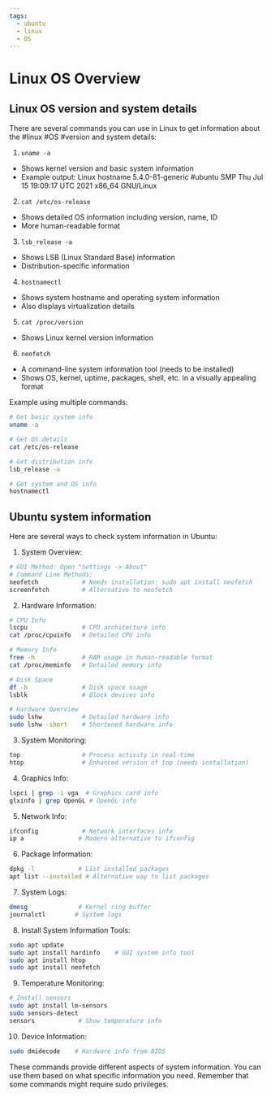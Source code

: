```yaml
---
tags:
  - ubuntu
  - linux
  - OS
---
```


# Linux OS Overview

## Linux OS version and system details
There are several commands you can use in Linux to get information about the #linux #OS  #version and system details:

1. `uname -a`
- Shows kernel version and basic system information
- Example output: Linux hostname 5.4.0-81-generic #ubuntu SMP Thu Jul 15 19:09:17 UTC 2021 x86_64 GNU/Linux

2. `cat /etc/os-release`
- Shows detailed OS information including version, name, ID
- More human-readable format

3. `lsb_release -a`
- Shows LSB (Linux Standard Base) information
- Distribution-specific information

4. `hostnamectl`
- Shows system hostname and operating system information
- Also displays virtualization details

5. `cat /proc/version`
- Shows Linux kernel version information

6. `neofetch`
- A command-line system information tool (needs to be installed)
- Shows OS, kernel, uptime, packages, shell, etc. in a visually appealing format

Example using multiple commands:
```bash
# Get basic system info
uname -a

# Get OS details
cat /etc/os-release

# Get distribution info
lsb_release -a

# Get system and OS info
hostnamectl
```

## Ubuntu system information
Here are several ways to check system information in Ubuntu:

1. System Overview:
```bash
# GUI Method: Open "Settings -> About"
# Command Line Methods:
neofetch            # Needs installation: sudo apt install neofetch
screenfetch         # Alternative to neofetch
```

2. Hardware Information:
```bash
# CPU Info
lscpu               # CPU architecture info
cat /proc/cpuinfo   # Detailed CPU info

# Memory Info
free -h             # RAM usage in human-readable format
cat /proc/meminfo   # Detailed memory info

# Disk Space
df -h               # Disk space usage
lsblk               # Block devices info

# Hardware Overview
sudo lshw           # Detailed hardware info
sudo lshw -short    # Shortened hardware info
```

3. System Monitoring:
```bash
top                 # Process activity in real-time
htop                # Enhanced version of top (needs installation)
```

4. Graphics Info:
```bash
lspci | grep -i vga  # Graphics card info
glxinfo | grep OpenGL # OpenGL info
```

5. Network Info:
```bash
ifconfig            # Network interfaces info
ip a               # Modern alternative to ifconfig
```

6. Package Information:
```bash
dpkg -l            # List installed packages
apt list --installed # Alternative way to list packages
```

7. System Logs:
```bash
dmesg              # Kernel ring buffer
journalctl        # System logs
```

8. Install System Information Tools:
```bash
sudo apt update
sudo apt install hardinfo    # GUI system info tool
sudo apt install htop
sudo apt install neofetch
```

9. Temperature Monitoring:
```bash
# Install sensors
sudo apt install lm-sensors
sudo sensors-detect
sensors            # Show temperature info
```

10. Device Information:
```bash
sudo dmidecode    # Hardware info from BIOS
```

These commands provide different aspects of system information. You can use them based on what specific information you need. Remember that some commands might require sudo privileges.